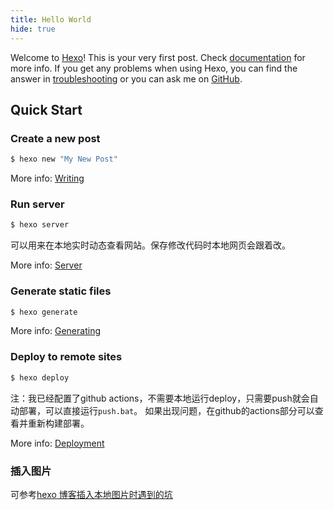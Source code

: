 ```yaml
---
title: Hello World
hide: true
---
```

Welcome to [Hexo](https://hexo.io/)! This is your very first post. Check [documentation](https://hexo.io/docs/) for more info. If you get any problems when using Hexo, you can find the answer in [troubleshooting](https://hexo.io/docs/troubleshooting.html) or you can ask me on [GitHub](https://github.com/hexojs/hexo/issues).

## Quick Start

### Create a new post

``` bash
$ hexo new "My New Post"
```

More info: [Writing](https://hexo.io/docs/writing.html)

### Run server

``` bash
$ hexo server
```

可以用来在本地实时动态查看网站。保存修改代码时本地网页会跟着改。

More info: [Server](https://hexo.io/docs/server.html)

### Generate static files

``` bash
$ hexo generate
```

More info: [Generating](https://hexo.io/docs/generating.html)

### Deploy to remote sites

``` bash
$ hexo deploy
```

注：我已经配置了github actions，不需要本地运行deploy，只需要push就会自动部署，可以直接运行`push.bat`。
如果出现问题，在github的actions部分可以查看并重新构建部署。

More info: [Deployment](https://hexo.io/docs/one-command-deployment.html)

### 插入图片

可参考[hexo 博客插入本地图片时遇到的坑](https://developer.aliyun.com/article/1503074#:~:text=%E5%AE%89%E8%A3%85%E4%BA%86%60hexo-asset-image%60%E6%8F%92%E4%BB%B6%EF%BC%88v1.0.0%EF%BC%89%E5%B9%B6%E5%90%AF%E7%94%A8%E8%B5%84%E6%BA%90%E6%96%87%E4%BB%B6%E5%A4%B9%E5%8A%9F%E8%83%BD%E5%90%8E%EF%BC%8C%E5%9B%BE%E7%89%87%E5%B9%B6%E6%9C%AA%E6%AD%A3%E7%A1%AE%E6%98%BE%E7%A4%BA%E3%80%82%20%E9%97%AE%E9%A2%98%E5%9C%A8%E4%BA%8E%E5%9B%BE%E7%89%87%E8%B7%AF%E5%BE%84%E6%9C%AA%E8%A2%AB%E8%BD%AC%E6%8D%A2%E3%80%82%20%E9%80%9A%E8%BF%87%E5%8D%B8%E8%BD%BD%60hexo-asset-image%60%EF%BC%8C%E6%94%B9%E7%94%A8%60hexo-asset-img%60%E6%8F%92%E4%BB%B6%EF%BC%8C%E5%B9%B6%E8%B0%83%E6%95%B4%E5%9B%BE%E7%89%87%E5%BC%95%E7%94%A8%E6%A0%BC%E5%BC%8F%E4%B8%BA%60%21,%5Balt%5D%20%28%E6%96%87%E7%AB%A0%E5%90%8D%2F%E5%9B%BE%E7%89%87%E5%90%8D.png%29%60%EF%BC%8C%E6%88%90%E5%8A%9F%E8%A7%A3%E5%86%B3%E4%BA%86%E5%9B%BE%E7%89%87%E6%98%BE%E7%A4%BA%E9%97%AE%E9%A2%98%E3%80%82%20%E6%AD%A4%E9%97%AE%E9%A2%98%E6%BA%90%E4%BA%8E%60hexo-asset-image%60%E5%9C%A8Hexo%205%E5%8F%8A%E6%9B%B4%E9%AB%98%E7%89%88%E6%9C%AC%E4%B8%AD%E5%B7%B2%E5%A4%B1%E6%95%88%E3%80%82)